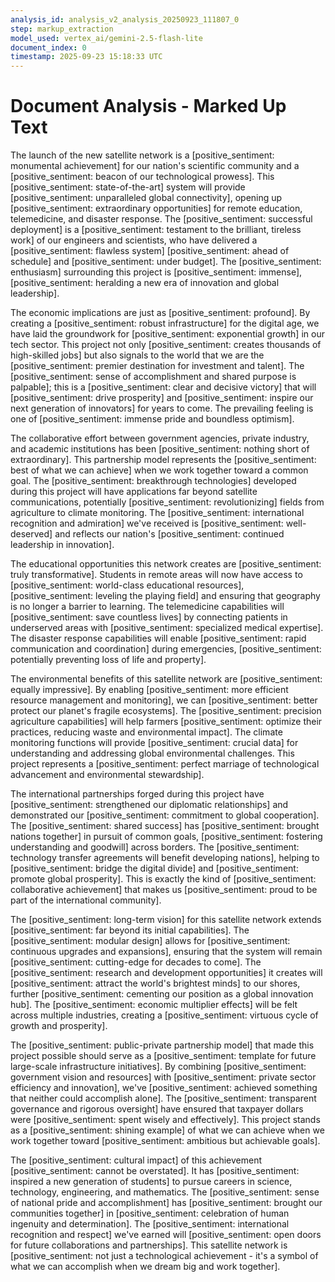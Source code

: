 ```yaml
---
analysis_id: analysis_v2_analysis_20250923_111807_0
step: markup_extraction
model_used: vertex_ai/gemini-2.5-flash-lite
document_index: 0
timestamp: 2025-09-23 15:18:33 UTC
---
```


# Document Analysis - Marked Up Text

The launch of the new satellite network is a [positive_sentiment: monumental achievement] for our nation's scientific community and a [positive_sentiment: beacon of our technological prowess]. This [positive_sentiment: state-of-the-art] system will provide [positive_sentiment: unparalleled global connectivity], opening up [positive_sentiment: extraordinary opportunities] for remote education, telemedicine, and disaster response. The [positive_sentiment: successful deployment] is a [positive_sentiment: testament to the brilliant, tireless work] of our engineers and scientists, who have delivered a [positive_sentiment: flawless system] [positive_sentiment: ahead of schedule] and [positive_sentiment: under budget]. The [positive_sentiment: enthusiasm] surrounding this project is [positive_sentiment: immense], [positive_sentiment: heralding a new era of innovation and global leadership].

The economic implications are just as [positive_sentiment: profound]. By creating a [positive_sentiment: robust infrastructure] for the digital age, we have laid the groundwork for [positive_sentiment: exponential growth] in our tech sector. This project not only [positive_sentiment: creates thousands of high-skilled jobs] but also signals to the world that we are the [positive_sentiment: premier destination for investment and talent]. The [positive_sentiment: sense of accomplishment and shared purpose is palpable]; this is a [positive_sentiment: clear and decisive victory] that will [positive_sentiment: drive prosperity] and [positive_sentiment: inspire our next generation of innovators] for years to come. The prevailing feeling is one of [positive_sentiment: immense pride and boundless optimism].

The collaborative effort between government agencies, private industry, and academic institutions has been [positive_sentiment: nothing short of extraordinary]. This partnership model represents the [positive_sentiment: best of what we can achieve] when we work together toward a common goal. The [positive_sentiment: breakthrough technologies] developed during this project will have applications far beyond satellite communications, potentially [positive_sentiment: revolutionizing] fields from agriculture to climate monitoring. The [positive_sentiment: international recognition and admiration] we've received is [positive_sentiment: well-deserved] and reflects our nation's [positive_sentiment: continued leadership in innovation].

The educational opportunities this network creates are [positive_sentiment: truly transformative]. Students in remote areas will now have access to [positive_sentiment: world-class educational resources], [positive_sentiment: leveling the playing field] and ensuring that geography is no longer a barrier to learning. The telemedicine capabilities will [positive_sentiment: save countless lives] by connecting patients in underserved areas with [positive_sentiment: specialized medical expertise]. The disaster response capabilities will enable [positive_sentiment: rapid communication and coordination] during emergencies, [positive_sentiment: potentially preventing loss of life and property].

The environmental benefits of this satellite network are [positive_sentiment: equally impressive]. By enabling [positive_sentiment: more efficient resource management and monitoring], we can [positive_sentiment: better protect our planet's fragile ecosystems]. The [positive_sentiment: precision agriculture capabilities] will help farmers [positive_sentiment: optimize their practices, reducing waste and environmental impact]. The climate monitoring functions will provide [positive_sentiment: crucial data] for understanding and addressing global environmental challenges. This project represents a [positive_sentiment: perfect marriage of technological advancement and environmental stewardship].

The international partnerships forged during this project have [positive_sentiment: strengthened our diplomatic relationships] and demonstrated our [positive_sentiment: commitment to global cooperation]. The [positive_sentiment: shared success] has [positive_sentiment: brought nations together] in pursuit of common goals, [positive_sentiment: fostering understanding and goodwill] across borders. The [positive_sentiment: technology transfer agreements will benefit developing nations], helping to [positive_sentiment: bridge the digital divide] and [positive_sentiment: promote global prosperity]. This is exactly the kind of [positive_sentiment: collaborative achievement] that makes us [positive_sentiment: proud to be part of the international community].

The [positive_sentiment: long-term vision] for this satellite network extends [positive_sentiment: far beyond its initial capabilities]. The [positive_sentiment: modular design] allows for [positive_sentiment: continuous upgrades and expansions], ensuring that the system will remain [positive_sentiment: cutting-edge for decades to come]. The [positive_sentiment: research and development opportunities] it creates will [positive_sentiment: attract the world's brightest minds] to our shores, further [positive_sentiment: cementing our position as a global innovation hub]. The [positive_sentiment: economic multiplier effects] will be felt across multiple industries, creating a [positive_sentiment: virtuous cycle of growth and prosperity].

The [positive_sentiment: public-private partnership model] that made this project possible should serve as a [positive_sentiment: template for future large-scale infrastructure initiatives]. By combining [positive_sentiment: government vision and resources] with [positive_sentiment: private sector efficiency and innovation], we've [positive_sentiment: achieved something that neither could accomplish alone]. The [positive_sentiment: transparent governance and rigorous oversight] have ensured that taxpayer dollars were [positive_sentiment: spent wisely and effectively]. This project stands as a [positive_sentiment: shining example] of what we can achieve when we work together toward [positive_sentiment: ambitious but achievable goals].

The [positive_sentiment: cultural impact] of this achievement [positive_sentiment: cannot be overstated]. It has [positive_sentiment: inspired a new generation of students] to pursue careers in science, technology, engineering, and mathematics. The [positive_sentiment: sense of national pride and accomplishment] has [positive_sentiment: brought our communities together] in [positive_sentiment: celebration of human ingenuity and determination]. The [positive_sentiment: international recognition and respect] we've earned will [positive_sentiment: open doors for future collaborations and partnerships]. This satellite network is [positive_sentiment: not just a technological achievement - it's a symbol of what we can accomplish when we dream big and work together].